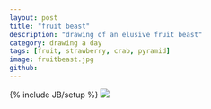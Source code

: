 ```yaml
---
layout: post
title: "fruit beast"
description: "drawing of an elusive fruit beast"
category: drawing a day
tags: [fruit, strawberry, crab, pyramid]
image: fruitbeast.jpg
github: 
---
```

{% include JB/setup %}
<img src="images/fruitbeast.jpg">